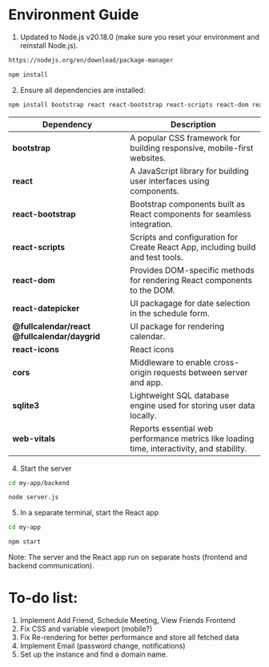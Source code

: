 
# Environment Guide

1. Updated to Node.js v20.18.0 (make sure you reset your environment and reinstall Node.js).
```bash
https://nodejs.org/en/download/package-manager
```
```bash
npm install
```
2. Ensure all dependencies are installed:

```bash
npm install bootstrap react react-bootstrap react-scripts react-dom react-datepicker cors sqlite3 web-vitals react-time-picker react-icons
```
| Dependency         |Description                                                                 |
|-------------------|-----------------------------------------------------------------------------|
| **bootstrap**      | A popular CSS framework for building responsive, mobile-first websites.     |
| **react**          | A JavaScript library for building user interfaces using components.         |
| **react-bootstrap**| Bootstrap components built as React components for seamless integration.    |
| **react-scripts**  | Scripts and configuration for Create React App, including build and test tools. |
| **react-dom**      | Provides DOM-specific methods for rendering React components to the DOM.    |
|**react-datepicker**| UI packagage for date selection in the schedule form. |
|**@fullcalendar/react @fullcalendar/daygrid**| UI package for rendering calendar. | 
|**react-icons**| React icons |
| **cors**           | Middleware to enable cross-origin requests between server and app.          |
| **sqlite3**        | Lightweight SQL database engine used for storing user data locally.         |
| **web-vitals**     | Reports essential web performance metrics like loading time, interactivity, and stability. |



4.  Start the server
```bash 
cd my-app/backend
```
```bash
node server.js
```
5. In a separate terminal, start the React app
```bash
cd my-app
```
```bash
npm start
```

Note: The server and the React app run on separate hosts (frontend and backend communication).


# To-do list:
1. Implement Add Friend, Schedule Meeting, View Friends Frontend
2. Fix CSS and variable viewport (mobile?)
3. Fix Re-rendering for better performance and store all fetched data
4. Implement Email (password change, notifications)
5. Set up the instance and find a domain name.
